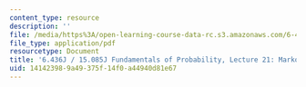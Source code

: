 ```yaml
---
content_type: resource
description: ''
file: /media/https%3A/open-learning-course-data-rc.s3.amazonaws.com/6-436j-fundamentals-of-probability-fall-2018/141423989a49375f14f0a44940d81e67_MIT6_436JF18_lec21.pdf
file_type: application/pdf
resourcetype: Document
title: '6.436J / 15.085J Fundamentals of Probability, Lecture 21: Markov Chains I'
uid: 14142398-9a49-375f-14f0-a44940d81e67
---
```

